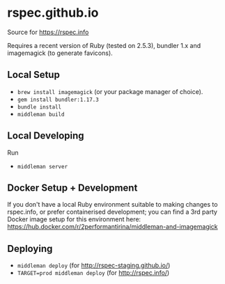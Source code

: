rspec.github.io
===============

Source for https://rspec.info

Requires a recent version of Ruby (tested on 2.5.3), bundler 1.x and imagemagick (to generate favicons).

## Local Setup

* `brew install imagemagick` (or your package manager of choice).
* `gem install bundler:1.17.3`
* `bundle install`
* `middleman build`

## Local Developing

Run
* `middleman server`

## Docker Setup + Development

If you don't have a local Ruby environment suitable to making changes to rspec.info,
or prefer containerised development; you can find a 3rd party Docker image setup for
this environment here: https://hub.docker.com/r/2performantirina/middleman-and-imagemagick

## Deploying

* `middleman deploy` (for http://rspec-staging.github.io/)
* `TARGET=prod middleman deploy` (for http://rspec.info/)
